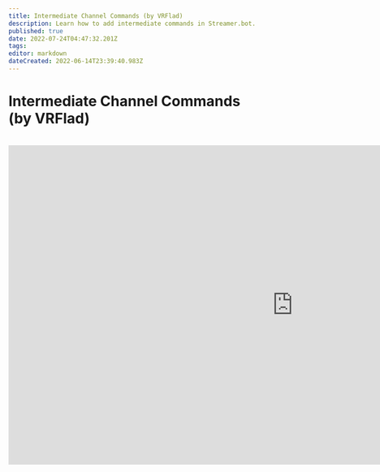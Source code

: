 ```yaml
---
title: Intermediate Channel Commands (by VRFlad)
description: Learn how to add intermediate commands in Streamer.bot.
published: true
date: 2022-07-24T04:47:32.201Z
tags: 
editor: markdown
dateCreated: 2022-06-14T23:39:40.983Z
---
```


# Intermediate Channel Commands (by VRFlad)
<br>
<iframe width="1120" height="630" src="https://www.youtube.com/embed/C1AO1EBVpks" title="YouTube video player" frameborder="0" allow="accelerometer; autoplay; clipboard-write; encrypted-media; gyroscope; picture-in-picture" allowfullscreen></iframe>
